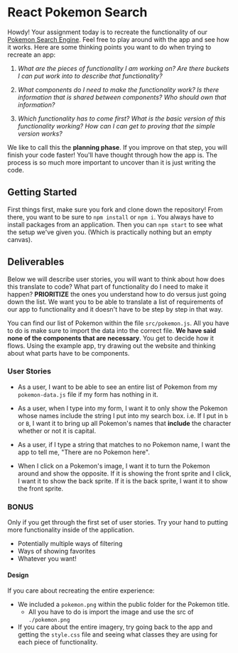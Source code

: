 # React Pokemon Search

Howdy! Your assignment today is to recreate the functionality
of our [Pokemon Search Engine][pokemon-app]. Feel free to play
around with the app and see how it works. Here are some
thinking points you want to do when trying to recreate an app:

1. _What are the pieces of functionality I am working on? Are there buckets I can put work into to describe that functionality?_

2. _What components do I need to make the functionality work? Is there information that is shared between components? Who should own that information?_

3. _Which functionality has to come first? What is the basic version of this functionality working? How can I can get to proving that the simple version works?_

We like to call this the **planning phase**. If you improve on
that step, you will finish your code faster! You'll have
thought through how the app is. The process is so much more
important to uncover than it is just writing the code.

## Getting Started

First things first, make sure you fork and clone down the repository! From there,
you want to be sure to `npm install` or `npm i`. You always have to install packages
from an application. Then you can `npm start` to see what the setup we've given you.
(Which is practically nothing but an empty canvas).


## Deliverables

Below we will describe user stories, you will want to think
about how does this translate to code? What part of functionality do I need to
make it happen? **PRIORITIZE** the ones you understand how to do versus just
going down the list. We want you to be able to translate a list of requirements
of our app to functionality and it doesn't have to be step by step in that way.

You can find our list of Pokemon within the file `src/pokemon.js`. All you have
to do is make sure to import the data into the correct file. **We have said none
of the components that are necessary**. You get to decide how it flows. Using the
example app, try drawing out the website and thinking about what parts have to be
components.

### User Stories

- As a user, I want to be able to see an entire list of Pokemon from my `pokemon-data.js` file if my form has nothing in it.

- As a user, when I type into my form, I want it to only show  the Pokemon whose names include
the string I put into my search box. i.e. If I put in `b` or `B`, I want it to bring
up all Pokemon's names that **include** the character whether or not it is capital.

- As a user, if I type a string that matches to no Pokemon name, I want the app to
tell me, "There are no Pokemon here".

- When I click on a Pokemon's image, I want it to turn the Pokemon around and show
the opposite. If it is showing the front sprite and I click, I want it to show
the back sprite. If it is the back sprite, I want it to show the front sprite.


### BONUS

Only if you get through the first set of user stories. Try your hand to putting more
functionality inside of the application.
- Potentially multiple ways of filtering
- Ways of showing favorites
- Whatever you want!

#### Design

If you care about recreating the entire experience:
- We included a `pokemon.png` within the public folder for the Pokemon title.
  - All you have to do is import the image and use the src of `./pokemon.png`
- If you care about the entire imagery, try going back to the app and getting the
`style.css` file and seeing what classes they are using for each piece of functionality.


[pokemon-app]: https://learn-co-curriculum.github.io/js-pokemon-search-practice-assignment/
